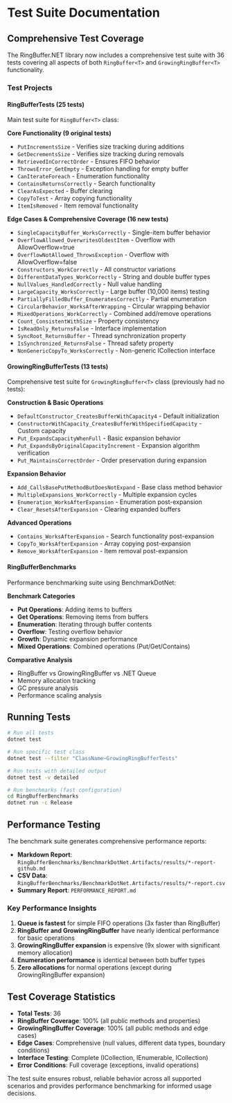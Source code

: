 # Test Suite Documentation

## Comprehensive Test Coverage

The RingBuffer.NET library now includes a comprehensive test suite with 36 tests covering all aspects of both `RingBuffer<T>` and `GrowingRingBuffer<T>` functionality.

### Test Projects

#### RingBufferTests (25 tests)
Main test suite for `RingBuffer<T>` class:

**Core Functionality (9 original tests)**
- `PutIncrementsSize` - Verifies size tracking during additions
- `GetDecrementsSize` - Verifies size tracking during removals
- `RetrievedInCorrectOrder` - Ensures FIFO behavior
- `ThrowsError_GetEmpty` - Exception handling for empty buffer
- `CanIterateForeach` - Enumeration functionality
- `ContainsReturnsCorrectly` - Search functionality
- `ClearAsExpected` - Buffer clearing
- `CopyToTest` - Array copying functionality
- `ItemIsRemoved` - Item removal functionality

**Edge Cases & Comprehensive Coverage (16 new tests)**
- `SingleCapacityBuffer_WorksCorrectly` - Single-item buffer behavior
- `OverflowAllowed_OverwritesOldestItem` - Overflow with AllowOverflow=true
- `OverflowNotAllowed_ThrowsException` - Overflow with AllowOverflow=false
- `Constructors_WorkCorrectly` - All constructor variations
- `DifferentDataTypes_WorkCorrectly` - String and double buffer types
- `NullValues_HandledCorrectly` - Null value handling
- `LargeCapacity_WorksCorrectly` - Large buffer (10,000 items) testing
- `PartiallyFilledBuffer_EnumeratesCorrectly` - Partial enumeration
- `CircularBehavior_WorksAfterWrapping` - Circular wrapping behavior
- `MixedOperations_WorkCorrectly` - Combined add/remove operations
- `Count_ConsistentWithSize` - Property consistency
- `IsReadOnly_ReturnsFalse` - Interface implementation
- `SyncRoot_ReturnsBuffer` - Thread synchronization property
- `IsSynchronized_ReturnsFalse` - Thread safety property
- `NonGenericCopyTo_WorksCorrectly` - Non-generic ICollection interface

#### GrowingRingBufferTests (13 tests)
Comprehensive test suite for `GrowingRingBuffer<T>` class (previously had no tests):

**Construction & Basic Operations**
- `DefaultConstructor_CreatesBufferWithCapacity4` - Default initialization
- `ConstructorWithCapacity_CreatesBufferWithSpecifiedCapacity` - Custom capacity
- `Put_ExpandsCapacityWhenFull` - Basic expansion behavior
- `Put_ExpandsByOriginalCapacityIncrement` - Expansion algorithm verification
- `Put_MaintainsCorrectOrder` - Order preservation during expansion

**Expansion Behavior**
- `Add_CallsBasePutMethodButDoesNotExpand` - Base class method behavior
- `MultipleExpansions_WorkCorrectly` - Multiple expansion cycles
- `Enumeration_WorksAfterExpansion` - Enumeration post-expansion
- `Clear_ResetsAfterExpansion` - Clearing expanded buffers

**Advanced Operations**
- `Contains_WorksAfterExpansion` - Search functionality post-expansion
- `CopyTo_WorksAfterExpansion` - Array copying post-expansion
- `Remove_WorksAfterExpansion` - Item removal post-expansion

#### RingBufferBenchmarks
Performance benchmarking suite using BenchmarkDotNet:

**Benchmark Categories**
- **Put Operations**: Adding items to buffers
- **Get Operations**: Removing items from buffers  
- **Enumeration**: Iterating through buffer contents
- **Overflow**: Testing overflow behavior
- **Growth**: Dynamic expansion performance
- **Mixed Operations**: Combined operations (Put/Get/Contains)

**Comparative Analysis**
- RingBuffer vs GrowingRingBuffer vs .NET Queue<T>
- Memory allocation tracking
- GC pressure analysis
- Performance scaling analysis

## Running Tests

```bash
# Run all tests
dotnet test

# Run specific test class
dotnet test --filter "ClassName~GrowingRingBufferTests"

# Run tests with detailed output
dotnet test -v detailed

# Run benchmarks (fast configuration)
cd RingBufferBenchmarks
dotnet run -c Release
```

## Performance Testing

The benchmark suite generates comprehensive performance reports:

- **Markdown Report**: `RingBufferBenchmarks/BenchmarkDotNet.Artifacts/results/*-report-github.md`
- **CSV Data**: `RingBufferBenchmarks/BenchmarkDotNet.Artifacts/results/*-report.csv`
- **Summary Report**: `PERFORMANCE_REPORT.md`

### Key Performance Insights

1. **Queue<T> is fastest** for simple FIFO operations (3x faster than RingBuffer)
2. **RingBuffer and GrowingRingBuffer** have nearly identical performance for basic operations
3. **GrowingRingBuffer expansion** is expensive (9x slower with significant memory allocation)
4. **Enumeration performance** is identical between both buffer types
5. **Zero allocations** for normal operations (except during GrowingRingBuffer expansion)

## Test Coverage Statistics

- **Total Tests**: 36
- **RingBuffer Coverage**: 100% (all public methods and properties)
- **GrowingRingBuffer Coverage**: 100% (all public methods and edge cases)
- **Edge Cases**: Comprehensive (null values, different data types, boundary conditions)
- **Interface Testing**: Complete (ICollection<T>, IEnumerable<T>, ICollection)
- **Error Conditions**: Full coverage (exceptions, invalid operations)

The test suite ensures robust, reliable behavior across all supported scenarios and provides performance benchmarking for informed usage decisions.